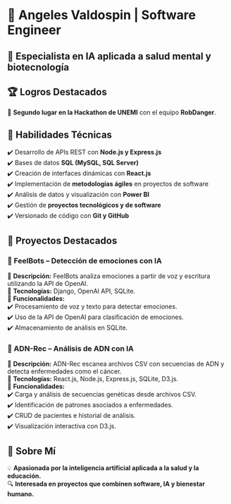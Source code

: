 # 🚀 Angeles Valdospin | Software Engineer  
## 🎯 Especialista en IA aplicada a salud mental y biotecnología  


## 🏆 Logros Destacados  
🥈 **Segundo lugar en la Hackathon de UNEMI** con el equipo **RobDanger**.  


## 📌 Habilidades Técnicas  
✔️ Desarrollo de APIs REST con **Node.js y Express.js**  
✔️ Bases de datos **SQL (MySQL, SQL Server)**  
✔️ Creación de interfaces dinámicas con **React.js**  
✔️ Implementación de **metodologías ágiles** en proyectos de software  
✔️ Análisis de datos y visualización con **Power BI**  
✔️ Gestión de **proyectos tecnológicos y de software**  
✔️ Versionado de código con **Git y GitHub**  


## 📌 Proyectos Destacados  

### 🤖 FeelBots – Detección de emociones con IA  
🔹 **Descripción:** FeelBots analiza emociones a partir de voz y escritura utilizando la API de OpenAI.  
🔹 **Tecnologías:** Django, OpenAI API, SQLite.  
🔹 **Funcionalidades:**  
✔️ Procesamiento de voz y texto para detectar emociones.  
✔️ Uso de la API de OpenAI para clasificación de emociones.  
✔️ Almacenamiento de análisis en SQLite.  


### 🧬 ADN-Rec – Análisis de ADN con IA  
🔹 **Descripción:** ADN-Rec escanea archivos CSV con secuencias de ADN y detecta enfermedades como el cáncer.  
🔹 **Tecnologías:** React.js, Node.js, Express.js, SQLite, D3.js.  
🔹 **Funcionalidades:**  
✔️ Carga y análisis de secuencias genéticas desde archivos CSV.  
✔️ Identificación de patrones asociados a enfermedades.  
✔️ CRUD de pacientes e historial de análisis.  
✔️ Visualización interactiva con D3.js.  



## 🌱 Sobre Mí  
💡 **Apasionada por la inteligencia artificial aplicada a la salud y la educación.**  
🔍 **Interesada en proyectos que combinen software, IA y bienestar humano.**  


